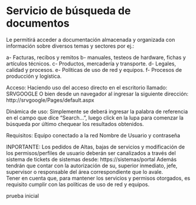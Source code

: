 # Servicio de búsqueda de documentos

Le permitirá acceder a documentación almacenada y organizada con información sobre diversos temas y sectores por ej.:

a-	Facturas, recibos y remitos
b-	manuales, testeos de hardware, fichas y artículos técnicos.
c- 	Productos, mercadería y transporte.
d-	Legales, calidad y procesos.
e-	Políticas de uso de red y equipos.
f-	Procesos de producción y logística.

Acceso: 
Haciendo uso del acceso directo en el escritorio llamado: SRVGOOGLE 
O bien desde un navegador al ingresar la siguiente dirección:
http://srvgoogle/Pages/default.aspx

Dinámica de uso:
Simplemente se deberá ingresar la palabra de referencia en el campo que dice “Search…”, luego click en la lupa para comenzar la búsqueda por último chequear los resultados obtenidos.

Requisitos:
Equipo conectado a la red
Nombre de Usuario y contraseña

INPORTANTE:
Los pedidos de Altas, bajas de servicios y modificación de los permisos/perfiles de usuario deberán ser canalizados a través del sistema de tickets de sistemas desde: https://sistemas/portal
Además tendrán que contar con la autorización de su, superior inmediato, jefe, supervisor o responsable del área correspondiente que lo avale.  
Tener en cuenta que, para mantener los servicios y permisos otorgados, es requisito cumplir con las políticas de uso de red y equipos.

prueba inicial
